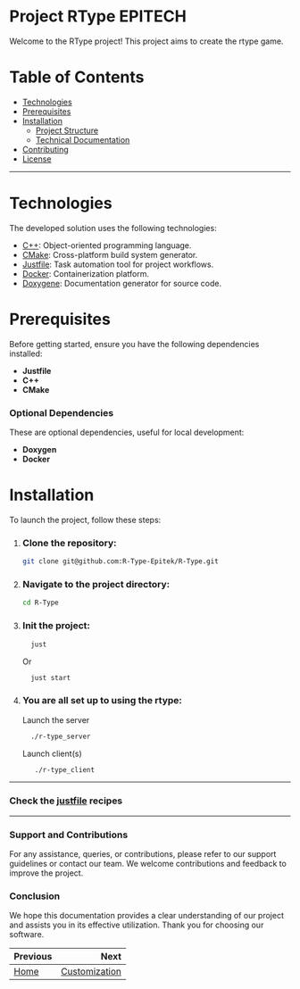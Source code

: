 # Project RType EPITECH

Welcome to the RType project! This project aims to create the rtype game.

# Table of Contents

- [Technologies](#technologies)
- [Prerequisites]('#Prerequisites')
- [Installation](#Installation)
    - [Project Structure](./structures.md)
    - [Technical Documentation](./docs/technical/README.md)
- [Contributing](#contributing)
- [License](#license)

---

# Technologies

The developed solution uses the following technologies:

- [C++](): Object-oriented programming language.
- [CMake](https://cmake.org/): Cross-platform build system generator.
- [Justfile](https://just.systems/man/en/): Task automation tool for project workflows.
- [Docker](https://www.docker.com/): Containerization platform.
- [Doxygene](https://www.doxygen.nl/): Documentation generator for source code.


# Prerequisites

Before getting started, ensure you have the following dependencies installed:

- **Justfile**
- **C++**
- **CMake**

### Optional Dependencies

These are optional dependencies, useful for local development:

- **Doxygen**
- **Docker**


# Installation

To launch the project, follow these steps:

1. ### Clone the repository:
   ```bash
   git clone git@github.com:R-Type-Epitek/R-Type.git
   ```

2. ### Navigate to the project directory:
   ```bash
   cd R-Type
   ```
3. ### Init the project:
    ```bash
      just 
    ```
   Or
    ```bash
      just start
    ```

4. ### You are all set up to using the rtype:
   Launch the server
    ```bash
      ./r-type_server
    ```
   Launch client(s)
   ```bash
      ./r-type_client
   ```
---
### Check the [justfile](../../justfile) recipes

---

### Support and Contributions
For any assistance, queries, or contributions, please refer to our support guidelines or contact our team. We welcome contributions and feedback to improve the project.

### Conclusion
We hope this documentation provides a clear understanding of our project and assists you in its effective utilization. Thank you for choosing our software.

<div class="section_buttons">

| Previous          |                              Next |
|:------------------|----------------------------------:|
| [Home](README.md) | [Customization](customization.md) |

</div>
